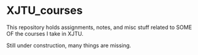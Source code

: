 # XJTU_courses
This repository holds assignments, notes, and misc stuff related to SOME OF the courses I take in XJTU.

Still under construction, many things are missing.